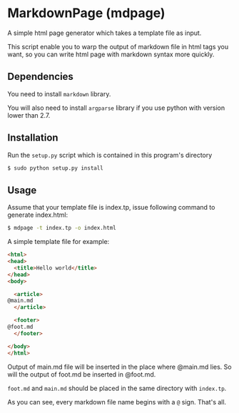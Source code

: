 MarkdownPage (mdpage)
=====================

A simple html page generator which takes a template file as input.

This script enable you to warp the output of markdown file in html tags you want, so you can write html page with markdown syntax more quickly.


Dependencies
------------

You need to install `markdown` library.

You will also need to install `argparse` library if you use python with version lower than 2.7.


Installation
------------

Run the `setup.py` script which is contained in this program's directory

```bash
$ sudo python setup.py install
```


Usage
-----

Assume that your template file is index.tp, issue following command to generate index.html:

```bash
$ mdpage -t index.tp -o index.html
```

A simple template file for example:

```html
<html>
<head>
  <title>Hello world</title>
</head>
<body>

  <article>
@main.md
  </article>

  <footer>
@foot.md
  </footer>

</body>
</html>
```

Output of main.md file will be inserted in the place where @main.md lies. So will the output of foot.md be inserted in @foot.md.

`foot.md` and `main.md` should be placed in the same directory with `index.tp`.

As you can see, every markdown file name begins with a `@` sign. That's all.



